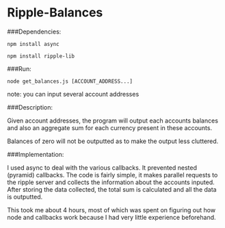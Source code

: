 Ripple-Balances
===============

###Dependencies:

  `npm install async`
  
  `npm install ripple-lib`
  
###Run:

  `node get_balances.js [ACCOUNT_ADDRESS...]`
  
  note: you can input several account addresses
  
###Description:

  Given account addresses, the program will output each accounts balances and also an aggregate sum for each currency present in these accounts.
  
  Balances of zero will not be outputted as to make the output less cluttered.
  
###Implementation:

  I used async to deal with the various callbacks. It prevented nested (pyramid) callbacks.
  The code is fairly simple, it makes parallel requests to the ripple server and collects the information about the accounts inputed.
  After storing the data collected, the total sum is calculated and all the data is outputted.
  
  
  This took me about 4 hours, most of which was spent on figuring out how node and callbacks work because I had very little experience beforehand.
  
